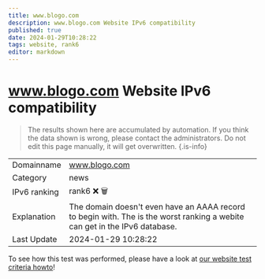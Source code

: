 ```yaml
---
title: www.blogo.com
description: www.blogo.com Website IPv6 compatibility
published: true
date: 2024-01-29T10:28:22
tags: website, rank6
editor: markdown
---
```


# www.blogo.com Website IPv6 compatibility

> The results shown here are accumulated by automation. If you think the data shown is wrong, please contact the administrators. 
> Do not edit this page manually, it will get overwritten.
{.is-info}


|   |   |
| - | - |
| Domainname | www.blogo.com
| Category | news |
| IPv6 ranking | rank6 :x: :wastebasket: |
| Explanation | The domain doesn't even have an AAAA record to begin with. The is the worst ranking a webite can get in the IPv6 database. |
| Last Update | 2024-01-29 10:28:22 |

To see how this test was performed, please have a look at [our website test criteria howto](/howto/testcriteria/website)!

